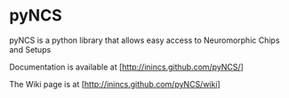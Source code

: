 pyNCS
=====

pyNCS is a python library that allows easy access to Neuromorphic Chips and Setups

Documentation is available at [http://inincs.github.com/pyNCS/]

The Wiki page is at [http://inincs.github.com/pyNCS/wiki]